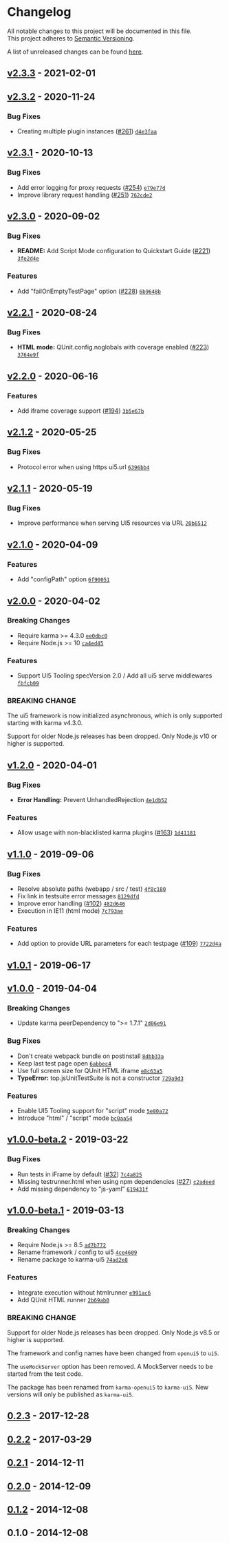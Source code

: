 # Changelog
All notable changes to this project will be documented in this file.  
This project adheres to [Semantic Versioning](http://semver.org/spec/v2.0.0.html).

A list of unreleased changes can be found [here](https://github.com/SAP/karma-ui5/compare/v2.3.3...HEAD).

<a name="v2.3.3"></a>
## [v2.3.3] - 2021-02-01

<a name="v2.3.2"></a>
## [v2.3.2] - 2020-11-24
### Bug Fixes
- Creating multiple plugin instances ([#261](https://github.com/SAP/karma-ui5/issues/261)) [`d4e3faa`](https://github.com/SAP/karma-ui5/commit/d4e3faa520e76eea5b9e2997aefafc9e60dc38da)


<a name="v2.3.1"></a>
## [v2.3.1] - 2020-10-13
### Bug Fixes
- Add error logging for proxy requests ([#254](https://github.com/SAP/karma-ui5/issues/254)) [`e79e77d`](https://github.com/SAP/karma-ui5/commit/e79e77df4b23e306974deb0e6e888c0274099e76)
- Improve library request handling ([#251](https://github.com/SAP/karma-ui5/issues/251)) [`762cde2`](https://github.com/SAP/karma-ui5/commit/762cde2e389c5293295377c8c372e1711d17bb14)


<a name="v2.3.0"></a>
## [v2.3.0] - 2020-09-02
### Bug Fixes
- **README:** Add Script Mode configuration to Quickstart Guide ([#221](https://github.com/SAP/karma-ui5/issues/221)) [`3fe2d4e`](https://github.com/SAP/karma-ui5/commit/3fe2d4ef225dd947f9965e076997e4ca305f31a4)

### Features
- Add "failOnEmptyTestPage" option ([#228](https://github.com/SAP/karma-ui5/issues/228)) [`6b9648b`](https://github.com/SAP/karma-ui5/commit/6b9648b322ecea824c2981feb8becd840f601174)


<a name="v2.2.1"></a>
## [v2.2.1] - 2020-08-24
### Bug Fixes
- **HTML mode:** QUnit.config.noglobals with coverage enabled ([#223](https://github.com/SAP/karma-ui5/issues/223)) [`3764e9f`](https://github.com/SAP/karma-ui5/commit/3764e9f36751335c34c653c43332823ef5655463)


<a name="v2.2.0"></a>
## [v2.2.0] - 2020-06-16
### Features
- Add iframe coverage support ([#194](https://github.com/SAP/karma-ui5/issues/194)) [`3b5e67b`](https://github.com/SAP/karma-ui5/commit/3b5e67bb8a291da3c64e8c3c361765d6bbd010b1)


<a name="v2.1.2"></a>
## [v2.1.2] - 2020-05-25
### Bug Fixes
- Protocol error when using https ui5.url [`6396bb4`](https://github.com/SAP/karma-ui5/commit/6396bb4439683db16b98d25882f2154b8dfd886f)


<a name="v2.1.1"></a>
## [v2.1.1] - 2020-05-19
### Bug Fixes
- Improve performance when serving UI5 resources via URL [`20b6512`](https://github.com/SAP/karma-ui5/commit/20b651258722973ec8dc4a8391808dab8bc335f0)


<a name="v2.1.0"></a>
## [v2.1.0] - 2020-04-09
### Features
- Add "configPath" option [`6f90051`](https://github.com/SAP/karma-ui5/commit/6f90051cca0859c7ebc694eb2c29ab133e44051b)


<a name="v2.0.0"></a>
## [v2.0.0] - 2020-04-02
### Breaking Changes
- Require karma >= 4.3.0 [`ee0dbc0`](https://github.com/SAP/karma-ui5/commit/ee0dbc0ece4e66b4b5956e0c83817823c5381772)
- Require Node.js >= 10 [`ca4ed45`](https://github.com/SAP/karma-ui5/commit/ca4ed459d4f079c5055753f958af21c66dd12b07)

### Features
- Support UI5 Tooling specVersion 2.0 / Add all ui5 serve middlewares [`fbfcb09`](https://github.com/SAP/karma-ui5/commit/fbfcb09e2a5eadf9203edc334bec26d1be1f8837)

### BREAKING CHANGE

The ui5 framework is now initialized asynchronous, which is only
supported starting with karma v4.3.0.

Support for older Node.js releases has been dropped.
Only Node.js v10 or higher is supported.


<a name="v1.2.0"></a>
## [v1.2.0] - 2020-04-01
### Bug Fixes
- **Error Handling:** Prevent UnhandledRejection [`4e1db52`](https://github.com/SAP/karma-ui5/commit/4e1db528fe15346d1009e97a3a36323f3ba29715)

### Features
- Allow usage with non-blacklisted karma plugins ([#163](https://github.com/SAP/karma-ui5/issues/163)) [`1d41181`](https://github.com/SAP/karma-ui5/commit/1d411816fe8d524a0df4e214f33e15fc1556facb)


<a name="v1.1.0"></a>
## [v1.1.0] - 2019-09-06
### Bug Fixes
- Resolve absolute paths (webapp / src / test) [`4f8c180`](https://github.com/SAP/karma-ui5/commit/4f8c180c0f38e3f6950b9f1bfb40d4d0dbb03c6e)
- Fix link in testsuite error messages [`8129dfd`](https://github.com/SAP/karma-ui5/commit/8129dfd5a9a9e10353145e06ec2aae5da93513f4)
- Improve error handling ([#102](https://github.com/SAP/karma-ui5/issues/102)) [`482d646`](https://github.com/SAP/karma-ui5/commit/482d64625dce50b06d1d09d4a76dd05e80831c9a)
- Execution in IE11 (html mode) [`7c793ae`](https://github.com/SAP/karma-ui5/commit/7c793ae1640d03594e95bf0172f7cb01f35f9c95)

### Features
- Add option to provide URL parameters for each testpage ([#109](https://github.com/SAP/karma-ui5/issues/109)) [`7722d4a`](https://github.com/SAP/karma-ui5/commit/7722d4a2e3ace7db27991599d03a3d6ff95d133e)


<a name="v1.0.1"></a>
## [v1.0.1] - 2019-06-17

<a name="v1.0.0"></a>
## [v1.0.0] - 2019-04-04
### Breaking Changes
- Update karma peerDependency to ">= 1.7.1" [`2d06e91`](https://github.com/SAP/karma-ui5/commit/2d06e91a6eeb1d5439d64019fe36f2106d9e67ae)

### Bug Fixes
- Don't create webpack bundle on postinstall [`8dbb33a`](https://github.com/SAP/karma-ui5/commit/8dbb33aba77902d3d700f8ff0e680f02a3659088)
- Keep last test page open [`6abbec4`](https://github.com/SAP/karma-ui5/commit/6abbec4da2d6becc655b3d885800ab6caf8a64ca)
- Use full screen size for QUnit HTML iframe [`e8c63a5`](https://github.com/SAP/karma-ui5/commit/e8c63a5db7764c180bdac033bfd9bd88f7809109)
- **TypeError:** top.jsUnitTestSuite is not a constructor [`729a9d3`](https://github.com/SAP/karma-ui5/commit/729a9d38b6f08d02b1cb81d2877a19f0631863cb)

### Features
- Enable UI5 Tooling support for "script" mode [`5e80a72`](https://github.com/SAP/karma-ui5/commit/5e80a7200a9858240ccdcde8c0d091460087bfbd)
- Introduce "html" / "script" mode [`bc0aa54`](https://github.com/SAP/karma-ui5/commit/bc0aa548f17a19e483176367d01a6aef6fa6e96c)


<a name="v1.0.0-beta.2"></a>
## [v1.0.0-beta.2] - 2019-03-22
### Bug Fixes
- Run tests in iFrame by default ([#32](https://github.com/SAP/karma-ui5/issues/32)) [`7c4a825`](https://github.com/SAP/karma-ui5/commit/7c4a82554c51a14dd3c287887641c3520c4a6835)
- Missing testrunner.html when using npm dependencies ([#27](https://github.com/SAP/karma-ui5/issues/27)) [`c2adeed`](https://github.com/SAP/karma-ui5/commit/c2adeedb26dc18771b70500de724a90606b9fc1c)
- Add missing dependency to "js-yaml" [`619431f`](https://github.com/SAP/karma-ui5/commit/619431f6c526bba0137c03aa771c506b5c491ebe)


<a name="v1.0.0-beta.1"></a>
## [v1.0.0-beta.1] - 2019-03-13
### Breaking Changes
- Require Node.js >= 8.5 [`ad7b772`](https://github.com/SAP/karma-ui5/commit/ad7b772d80040f7d1fd069675e4447104cc81b2d)
- Rename framework / config to ui5 [`4ce4609`](https://github.com/SAP/karma-ui5/commit/4ce460977c8bc0171efd3943322dcc1642d562a4)
- Rename package to karma-ui5 [`74ad2e8`](https://github.com/SAP/karma-ui5/commit/74ad2e8cb04dd637f6eb4583b2689f7f837db064)

### Features
- Integrate execution without htmlrunner [`e991ac6`](https://github.com/SAP/karma-ui5/commit/e991ac6a23f3249e89169d09a556b085d6ff125d)
- Add QUnit HTML runner [`2b69ab0`](https://github.com/SAP/karma-ui5/commit/2b69ab03a70db477d5da47b68d4aa904f0908fec)

### BREAKING CHANGE

Support for older Node.js releases has been dropped.
Only Node.js v8.5 or higher is supported.

The framework and config names have been changed from `openui5` to
`ui5`.

The `useMockServer` option has been removed.
A MockServer needs to be started from the test code.

The package has been renamed from `karma-openui5` to `karma-ui5`. New
versions will only be published as `karma-ui5`.


<a name="0.2.3"></a>
## [0.2.3] - 2017-12-28

<a name="0.2.2"></a>
## [0.2.2] - 2017-03-29

<a name="0.2.1"></a>
## [0.2.1] - 2014-12-11

<a name="0.2.0"></a>
## [0.2.0] - 2014-12-09

<a name="0.1.2"></a>
## [0.1.2] - 2014-12-08

<a name="0.1.0"></a>
## 0.1.0 - 2014-12-08

[v2.3.3]: https://github.com/SAP/karma-ui5/compare/v2.3.2...v2.3.3
[v2.3.2]: https://github.com/SAP/karma-ui5/compare/v2.3.1...v2.3.2
[v2.3.1]: https://github.com/SAP/karma-ui5/compare/v2.3.0...v2.3.1
[v2.3.0]: https://github.com/SAP/karma-ui5/compare/v2.2.1...v2.3.0
[v2.2.1]: https://github.com/SAP/karma-ui5/compare/v2.2.0...v2.2.1
[v2.2.0]: https://github.com/SAP/karma-ui5/compare/v2.1.2...v2.2.0
[v2.1.2]: https://github.com/SAP/karma-ui5/compare/v2.1.1...v2.1.2
[v2.1.1]: https://github.com/SAP/karma-ui5/compare/v2.1.0...v2.1.1
[v2.1.0]: https://github.com/SAP/karma-ui5/compare/v2.0.0...v2.1.0
[v2.0.0]: https://github.com/SAP/karma-ui5/compare/v1.2.0...v2.0.0
[v1.2.0]: https://github.com/SAP/karma-ui5/compare/v1.1.0...v1.2.0
[v1.1.0]: https://github.com/SAP/karma-ui5/compare/v1.0.1...v1.1.0
[v1.0.1]: https://github.com/SAP/karma-ui5/compare/v1.0.0...v1.0.1
[v1.0.0]: https://github.com/SAP/karma-ui5/compare/v1.0.0-beta.2...v1.0.0
[v1.0.0-beta.2]: https://github.com/SAP/karma-ui5/compare/v1.0.0-beta.1...v1.0.0-beta.2
[v1.0.0-beta.1]: https://github.com/SAP/karma-ui5/compare/0.2.3...v1.0.0-beta.1
[0.2.3]: https://github.com/SAP/karma-ui5/compare/0.2.2...0.2.3
[0.2.2]: https://github.com/SAP/karma-ui5/compare/0.2.1...0.2.2
[0.2.1]: https://github.com/SAP/karma-ui5/compare/0.2.0...0.2.1
[0.2.0]: https://github.com/SAP/karma-ui5/compare/0.1.2...0.2.0
[0.1.2]: https://github.com/SAP/karma-ui5/compare/0.1.0...0.1.2
